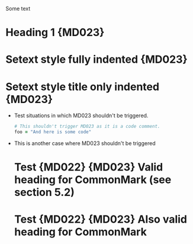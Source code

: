 Some text

 # Heading 1 {MD023}

 Setext style fully indented {MD023}
 ===================================

 Setext style title only indented {MD023}
=========================================

* Test situations in which MD023 shouldn't be triggered.

  ```rb
  # This shouldn't trigger MD023 as it is a code comment.
  foo = "And here is some code"
  ```

* This is another case where MD023 shouldn't be triggered
  # Test {MD022} {MD023} Valid heading for CommonMark (see section 5.2)
    # Test {MD022} {MD023} Also valid heading for CommonMark
